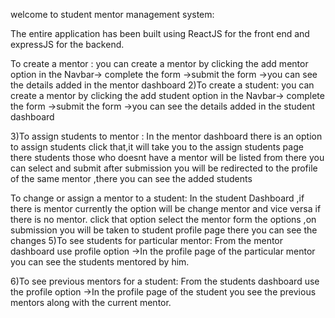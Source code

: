 welcome to student mentor management system:

The entire application has been built using ReactJS for the front end and expressJS for the backend.

To create a mentor : you can create a mentor by clicking the add mentor option in the Navbar-> complete the form ->submit the form ->you can see the details added in the mentor dashboard
2)To create a student: you can create a mentor by clicking the add student option in the Navbar-> complete the form ->submit the form ->you can see the details added in the student dashboard

3)To assign students to mentor : In the mentor dashboard there is an option to assign students click that,it will take you to the assign students page there students those who doesnt have a mentor will be listed from there you can select and submit after submission you will be redirected to the profile of the same mentor ,there you can see the added students

To change or assign a mentor to a student: In the student Dashboard ,if there is mentor currently the option will be change mentor and vice versa if there is no mentor. click that option select the mentor form the options ,on submission you will be taken to student profile page there you can see the changes
5)To see students for particular mentor: From the mentor dashboard use profile option ->In the profile page of the particular mentor you can see the students mentored by him.

6)To see previous mentors for a student: From the students dashboard use the profile option ->In the profile page of the student you see the previous mentors along with the current mentor.
